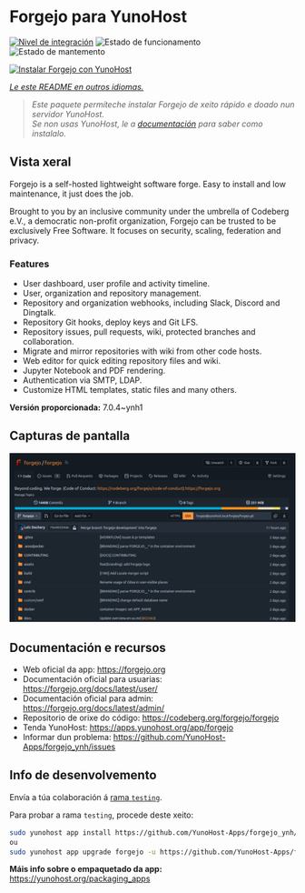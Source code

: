 <!--
NOTA: Este README foi creado automáticamente por <https://github.com/YunoHost/apps/tree/master/tools/readme_generator>
NON debe editarse manualmente.
-->

# Forgejo para YunoHost

[![Nivel de integración](https://dash.yunohost.org/integration/forgejo.svg)](https://dash.yunohost.org/appci/app/forgejo) ![Estado de funcionamento](https://ci-apps.yunohost.org/ci/badges/forgejo.status.svg) ![Estado de mantemento](https://ci-apps.yunohost.org/ci/badges/forgejo.maintain.svg)

[![Instalar Forgejo con YunoHost](https://install-app.yunohost.org/install-with-yunohost.svg)](https://install-app.yunohost.org/?app=forgejo)

*[Le este README en outros idiomas.](./ALL_README.md)*

> *Este paquete permíteche instalar Forgejo de xeito rápido e doado nun servidor YunoHost.*  
> *Se non usas YunoHost, le a [documentación](https://yunohost.org/install) para saber como instalalo.*

## Vista xeral

Forgejo is a self-hosted lightweight software forge. Easy to install and low maintenance, it just does the job.

Brought to you by an inclusive community under the umbrella of Codeberg e.V., a democratic non-profit organization, Forgejo can be trusted to be exclusively Free Software. It focuses on security, scaling, federation and privacy. 

### Features

- User dashboard, user profile and activity timeline.
- User, organization and repository management.
- Repository and organization webhooks, including Slack, Discord and Dingtalk.
- Repository Git hooks, deploy keys and Git LFS.
- Repository issues, pull requests, wiki, protected branches and collaboration.
- Migrate and mirror repositories with wiki from other code hosts.
- Web editor for quick editing repository files and wiki.
- Jupyter Notebook and PDF rendering.
- Authentication via SMTP, LDAP.
- Customize HTML templates, static files and many others.


**Versión proporcionada:** 7.0.4~ynh1

## Capturas de pantalla

![Captura de pantalla de Forgejo](./doc/screenshots/screenshot.png)

## Documentación e recursos

- Web oficial da app: <https://forgejo.org>
- Documentación oficial para usuarias: <https://forgejo.org/docs/latest/user/>
- Documentación oficial para admin: <https://forgejo.org/docs/latest/admin/>
- Repositorio de orixe do código: <https://codeberg.org/forgejo/forgejo>
- Tenda YunoHost: <https://apps.yunohost.org/app/forgejo>
- Informar dun problema: <https://github.com/YunoHost-Apps/forgejo_ynh/issues>

## Info de desenvolvemento

Envía a túa colaboración á [rama `testing`](https://github.com/YunoHost-Apps/forgejo_ynh/tree/testing).

Para probar a rama `testing`, procede deste xeito:

```bash
sudo yunohost app install https://github.com/YunoHost-Apps/forgejo_ynh/tree/testing --debug
ou
sudo yunohost app upgrade forgejo -u https://github.com/YunoHost-Apps/forgejo_ynh/tree/testing --debug
```

**Máis info sobre o empaquetado da app:** <https://yunohost.org/packaging_apps>
